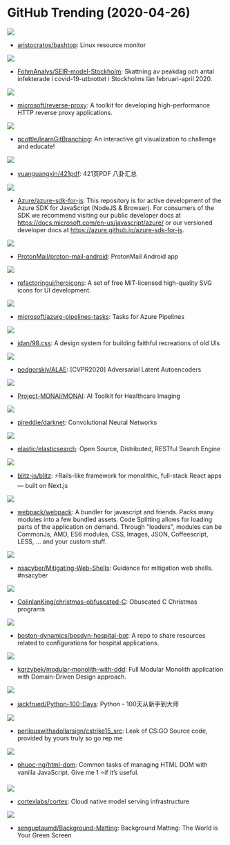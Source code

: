 # GitHub Trending (2020-04-26)

![](https://img.shields.io/badge/Shell-New%20432-green?style=flat-square&logo=appveyor)
- [aristocratos/bashtop](https://github.com/aristocratos/bashtop): Linux resource monitor

![](https://img.shields.io/badge/R-New%2022-green?style=flat-square&logo=appveyor)
- [FohmAnalys/SEIR-model-Stockholm](https://github.com/FohmAnalys/SEIR-model-Stockholm): Skattning av peakdag och antal infekterade i covid-19-utbrottet i Stockholms län februari-april 2020.

![](https://img.shields.io/badge/C%23-New%20172-green?style=flat-square&logo=appveyor)
- [microsoft/reverse-proxy](https://github.com/microsoft/reverse-proxy): A toolkit for developing high-performance HTTP reverse proxy applications.

![](https://img.shields.io/badge/JavaScript-New%20430-green?style=flat-square&logo=appveyor)
- [pcottle/learnGitBranching](https://github.com/pcottle/learnGitBranching): An interactive git visualization to challenge and educate!

![](https://img.shields.io/badge/none-New%2044-green?style=flat-square&logo=appveyor)
- [yuanguangxin/421pdf](https://github.com/yuanguangxin/421pdf): 421页PDF 八卦汇总

![](https://img.shields.io/badge/TypeScript-New%2012-green?style=flat-square&logo=appveyor)
- [Azure/azure-sdk-for-js](https://github.com/Azure/azure-sdk-for-js): This repository is for active development of the Azure SDK for JavaScript (NodeJS & Browser). For consumers of the SDK we recommend visiting our public developer docs at https://docs.microsoft.com/en-us/javascript/azure/ or our versioned developer docs at https://azure.github.io/azure-sdk-for-js.

![](https://img.shields.io/badge/Java-New%2091-green?style=flat-square&logo=appveyor)
- [ProtonMail/proton-mail-android](https://github.com/ProtonMail/proton-mail-android): ProtonMail Android app

![](https://img.shields.io/badge/none-New%20120-green?style=flat-square&logo=appveyor)
- [refactoringui/heroicons](https://github.com/refactoringui/heroicons): A set of free MIT-licensed high-quality SVG icons for UI development.

![](https://img.shields.io/badge/TypeScript-New%208-green?style=flat-square&logo=appveyor)
- [microsoft/azure-pipelines-tasks](https://github.com/microsoft/azure-pipelines-tasks): Tasks for Azure Pipelines

![](https://img.shields.io/badge/CSS-New%20232-green?style=flat-square&logo=appveyor)
- [jdan/98.css](https://github.com/jdan/98.css): A design system for building faithful recreations of old UIs

![](https://img.shields.io/badge/Python-New%2098-green?style=flat-square&logo=appveyor)
- [podgorskiy/ALAE](https://github.com/podgorskiy/ALAE): [CVPR2020] Adversarial Latent Autoencoders

![](https://img.shields.io/badge/Python-New%2069-green?style=flat-square&logo=appveyor)
- [Project-MONAI/MONAI](https://github.com/Project-MONAI/MONAI): AI Toolkit for Healthcare Imaging

![](https://img.shields.io/badge/C-New%20154-green?style=flat-square&logo=appveyor)
- [pjreddie/darknet](https://github.com/pjreddie/darknet): Convolutional Neural Networks

![](https://img.shields.io/badge/Java-New%2083-green?style=flat-square&logo=appveyor)
- [elastic/elasticsearch](https://github.com/elastic/elasticsearch): Open Source, Distributed, RESTful Search Engine

![](https://img.shields.io/badge/TypeScript-New%20270-green?style=flat-square&logo=appveyor)
- [blitz-js/blitz](https://github.com/blitz-js/blitz): ⚡️Rails-like framework for monolithic, full-stack React apps — built on Next.js

![](https://img.shields.io/badge/JavaScript-New%2045-green?style=flat-square&logo=appveyor)
- [webpack/webpack](https://github.com/webpack/webpack): A bundler for javascript and friends. Packs many modules into a few bundled assets. Code Splitting allows for loading parts of the application on demand. Through "loaders", modules can be CommonJs, AMD, ES6 modules, CSS, Images, JSON, Coffeescript, LESS, ... and your custom stuff.

![](https://img.shields.io/badge/YARA-New%2061-green?style=flat-square&logo=appveyor)
- [nsacyber/Mitigating-Web-Shells](https://github.com/nsacyber/Mitigating-Web-Shells): Guidance for mitigation web shells. #nsacyber

![](https://img.shields.io/badge/C-New%20187-green?style=flat-square&logo=appveyor)
- [ColinIanKing/christmas-obfuscated-C](https://github.com/ColinIanKing/christmas-obfuscated-C): Obuscated C Christmas programs

![](https://img.shields.io/badge/C%2B%2B-New%2064-green?style=flat-square&logo=appveyor)
- [boston-dynamics/bosdyn-hospital-bot](https://github.com/boston-dynamics/bosdyn-hospital-bot): A repo to share resources related to configurations for hospital applications.

![](https://img.shields.io/badge/C%23-New%2062-green?style=flat-square&logo=appveyor)
- [kgrzybek/modular-monolith-with-ddd](https://github.com/kgrzybek/modular-monolith-with-ddd): Full Modular Monolith application with Domain-Driven Design approach.

![](https://img.shields.io/badge/Jupyter%20Notebook-New%20164-green?style=flat-square&logo=appveyor)
- [jackfrued/Python-100-Days](https://github.com/jackfrued/Python-100-Days): Python - 100天从新手到大师

![](https://img.shields.io/badge/C%2B%2B-New%2050-green?style=flat-square&logo=appveyor)
- [perilouswithadollarsign/cstrike15_src](https://github.com/perilouswithadollarsign/cstrike15_src): Leak of CS:GO Source code, provided by yours truly so go rep me

![](https://img.shields.io/badge/TypeScript-New%2089-green?style=flat-square&logo=appveyor)
- [phuoc-ng/html-dom](https://github.com/phuoc-ng/html-dom): Common tasks of managing HTML DOM with vanilla JavaScript. Give me 1 ⭐if it’s useful.

![](https://img.shields.io/badge/Go-New%2027-green?style=flat-square&logo=appveyor)
- [cortexlabs/cortex](https://github.com/cortexlabs/cortex): Cloud native model serving infrastructure

![](https://img.shields.io/badge/Python-New%20179-green?style=flat-square&logo=appveyor)
- [senguptaumd/Background-Matting](https://github.com/senguptaumd/Background-Matting): Background Matting: The World is Your Green Screen

